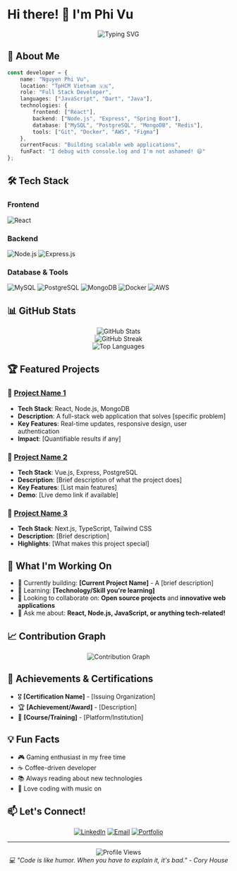 # Hi there! 👋 I'm Phi Vu

<div align="center">
  <img src="https://readme-typing-svg.herokuapp.com?font=Fira+Code&pause=1000&color=36BCF7&center=true&vCenter=true&width=435&lines=Full+Stack+Developer;Problem+Solver;Tech+Enthusiast;Always+Learning" alt="Typing SVG" />
</div>

## 🚀 About Me

```typescript
const developer = {
    name: "Nguyen Phi Vu",
    location: "TpHCM Vietnam 🇻🇳",
    role: "Full Stack Developer",
    languages: ["JavaScript", "Dart", "Java"],
    technologies: {
        frontend: ["React"],
        backend: ["Node.js", "Express", "Spring Boot"],
        database: ["MySQL", "PostgreSQL", "MongoDB", "Redis"],
        tools: ["Git", "Docker", "AWS", "Figma"]
    },
    currentFocus: "Building scalable web applications",
    funFact: "I debug with console.log and I'm not ashamed! 😄"
};
```

## 🛠️ Tech Stack

### Frontend
![React](https://img.shields.io/badge/React-20232A?style=for-the-badge&logo=react&logoColor=61DAFB)

### Backend
![Node.js](https://img.shields.io/badge/Node.js-43853D?style=for-the-badge&logo=node.js&logoColor=white)
![Express.js](https://img.shields.io/badge/Express.js-404D59?style=for-the-badge)

### Database & Tools
![MySQL](https://img.shields.io/badge/MySQL-00000F?style=for-the-badge&logo=mysql&logoColor=white)
![PostgreSQL](https://img.shields.io/badge/PostgreSQL-316192?style=for-the-badge&logo=postgresql&logoColor=white)
![MongoDB](https://img.shields.io/badge/MongoDB-4EA94B?style=for-the-badge&logo=mongodb&logoColor=white)
![Docker](https://img.shields.io/badge/Docker-2496ED?style=for-the-badge&logo=docker&logoColor=white)
![AWS](https://img.shields.io/badge/AWS-232F3E?style=for-the-badge&logo=amazon-aws&logoColor=white)

## 📊 GitHub Stats

<div align="center">
  <img src="https://github-readme-stats.vercel.app/api?username=VuIceTea&show_icons=true&theme=radical&hide_border=true&count_private=true" alt="GitHub Stats" />
</div>

<div align="center">
  <img src="https://github-readme-streak-stats.herokuapp.com/?user=VuIceTea&theme=radical&hide_border=true" alt="GitHub Streak" />
</div>

<div align="center">
  <img src="https://github-readme-stats.vercel.app/api/top-langs/?username=VuIceTea&layout=compact&theme=radical&hide_border=true" alt="Top Languages" />
</div>

## 🏆 Featured Projects

### 🌟 [Project Name 1](https://github.com/VuIceTea/project1)
- **Tech Stack**: React, Node.js, MongoDB
- **Description**: A full-stack web application that solves [specific problem]
- **Key Features**: Real-time updates, responsive design, user authentication
- **Impact**: [Quantifiable results if any]

### 🌟 [Project Name 2](https://github.com/VuIceTea/project2)
- **Tech Stack**: Vue.js, Express, PostgreSQL
- **Description**: [Brief description of what the project does]
- **Key Features**: [List main features]
- **Demo**: [Live demo link if available]

### 🌟 [Project Name 3](https://github.com/VuIceTea/project3)
- **Tech Stack**: Next.js, TypeScript, Tailwind CSS
- **Description**: [Brief description]
- **Highlights**: [What makes this project special]

## 🎯 What I'm Working On

- 🔭 Currently building: **[Current Project Name]** - A [brief description]
- 🌱 Learning: **[Technology/Skill you're learning]**
- 👯 Looking to collaborate on: **Open source projects** and **innovative web applications**
- 💬 Ask me about: **React, Node.js, JavaScript, or anything tech-related!**

## 📈 Contribution Graph

<div align="center">
  <img src="https://github-readme-activity-graph.vercel.app/graph?username=VuIceTea&theme=redical&hide_border=true&bg_color=0D1117&color=36BCF7&line=36BCF7&point=FFFFFF" alt="Contribution Graph" />
</div>

## 🏅 Achievements & Certifications

- 🎖️ **[Certification Name]** - [Issuing Organization]
- 🏆 **[Achievement/Award]** - [Description]
- 📜 **[Course/Training]** - [Platform/Institution]

## 💡 Fun Facts

- 🎮 Gaming enthusiast in my free time
- ☕ Coffee-driven developer
- 📚 Always reading about new technologies
- 🎵 Love coding with music on

## 📫 Let's Connect!

<div align="center">
  
[![LinkedIn](https://img.shields.io/badge/LinkedIn-0077B5?style=for-the-badge&logo=linkedin&logoColor=white)](https://www.linkedin.com/in/phi-vu-nguyen-8a18a5371/)
[![Email](https://img.shields.io/badge/Email-D14836?style=for-the-badge&logo=gmail&logoColor=white)](mailto:zozotrong123456@gmail.com)
[![Portfolio](https://img.shields.io/badge/Portfolio-FF5722?style=for-the-badge&logo=todoist&logoColor=white)](https://your-portfolio.com)

</div>

---

<div align="center">
  <img src="https://komarev.com/ghpvc/?username=VuIceTea&label=Profile%20views&color=0e75b6&style=flat" alt="Profile Views" />
</div>

<div align="center">
  <i>💻 "Code is like humor. When you have to explain it, it's bad." - Cory House</i>
</div>
